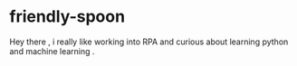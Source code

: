 # friendly-spoon
Hey there , i really like working into RPA and curious about learning  python and machine learning .
